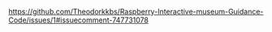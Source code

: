 https://github.com/Theodorkkbs/Raspberry-Interactive-museum-Guidance-Code/issues/1#issuecomment-747731078
